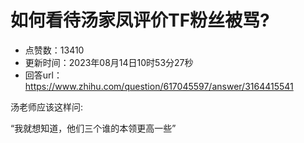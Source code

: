 # 如何看待汤家凤评价TF粉丝被骂?
- 点赞数：13410
- 更新时间：2023年08月14日10时53分27秒
- 回答url：https://www.zhihu.com/question/617045597/answer/3164415541
<body>
 <p data-pid="ugK8w5zv">汤老师应该这样问:</p>
 <p data-pid="iKysjPBL">“我就想知道，他们三个谁的本领更高一些”</p>
</body>